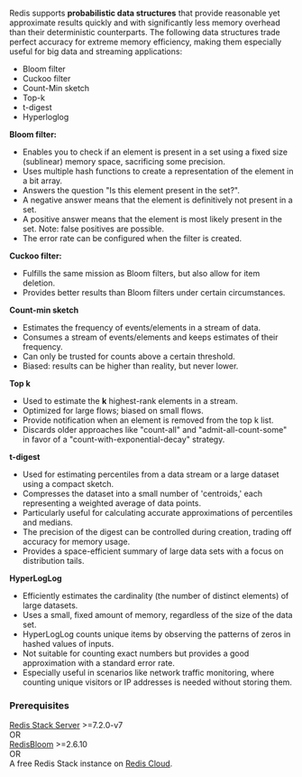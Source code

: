 Redis supports **probabilistic data structures** that provide reasonable yet approximate results quickly and with significantly less memory overhead than their deterministic counterparts.
The following data structures trade perfect accuracy for extreme memory efficiency, making them especially useful for big data and streaming applications:

* Bloom filter
* Cuckoo filter
* Count-Min sketch
* Top-k
* t-digest
* Hyperloglog

**Bloom filter:**
* Enables you to check if an element is present in a set using a fixed size (sublinear) memory space, sacrificing some precision.
* Uses multiple hash functions to create a representation of the element in a bit array.
* Answers the question "Is this element present in the set?".
* A negative answer means that the element is definitively not present in a set.
* A positive answer means that the element is most likely present in the set. Note: false positives are possible.
* The error rate can be configured when the filter is created.

**Cuckoo filter:**
* Fulfills the same mission as Bloom filters, but also allow for item deletion.
* Provides better results than Bloom filters under certain circumstances.

**Count-min sketch**
* Estimates the frequency of events/elements in a stream of data.
* Consumes a stream of events/elements and keeps estimates of their frequency.
* Can only be trusted for counts above a certain threshold.
* Biased: results can be higher than reality, but never lower.

**Top k**
* Used to estimate the **k** highest-rank elements in a stream.
* Optimized for large flows; biased on small flows.
* Provide notification when an element is removed from the top k list.
* Discards older approaches like "count-all" and "admit-all-count-some" in favor of a "count-with-exponential-decay" strategy.

**t-digest**
* Used for estimating percentiles from a data stream or a large dataset using a compact sketch.
* Compresses the dataset into a small number of 'centroids,' each representing a weighted average of data points.
* Particularly useful for calculating accurate approximations of percentiles and medians.
* The precision of the digest can be controlled during creation, trading off accuracy for memory usage.
* Provides a space-efficient summary of large data sets with a focus on distribution tails.

**HyperLogLog**
* Efficiently estimates the cardinality (the number of distinct elements) of large datasets.
* Uses a small, fixed amount of memory, regardless of the size of the data set.
* HyperLogLog counts unique items by observing the patterns of zeros in hashed values of inputs.
* Not suitable for counting exact numbers but provides a good approximation with a standard error rate.
* Especially useful in scenarios like network traffic monitoring, where counting unique visitors or IP addresses is needed without storing them.

### Prerequisites

[Redis Stack Server](https://redis.io/downloads/?utm_source=redisinsight&utm_medium=main&utm_campaign=tutorials) >=7.2.0-v7 \
OR \
[RedisBloom](https://oss.redis.com/redisbloom/) >=2.6.10 \
OR \
A free Redis Stack instance on [Redis Cloud](https://redis.io/try-free/?utm_source=redisinsight&utm_medium=app&utm_campaign=probabilistic_tutorial).
